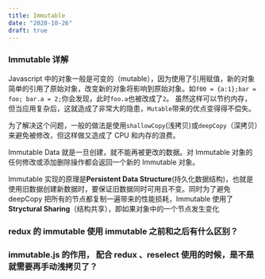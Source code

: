 ```yaml
---
title: Immutable
date: "2020-10-26"
draft: true
---
```


### Immutable 详解

Javascript 中的对象一般是可变的（mutable），因为使用了引用赋值，新的对象简单的引用了原始对象，改变新的对象将影响到原始对象。如`f00 = {a:1};bar = foo; bar.a = 2;`你会发现，此时`foo.a`也被改成了`2`。 虽然这样可以节约内存，但当应用复杂后，这就造成了非常大的隐患，`Mutable`带来的优点变得得不偿失。

为了解决这个问题，一般的做法是使用`shallowCopy`(浅拷贝)或`deepCopy`（深拷贝）来避免被修改，但这样做又造成了 CPU 和内存的浪费。

Immutable Data 就是一旦创建，就不能再被更改的数据。对 Immutable 对象的任何修改或添加删除操作都会返回一个新的 Immutable 对象。

Immutable 实现的原理是**Persistent Data Structure**(持久化数据结构)，也就是使用旧数据创建新数据时，要保证旧数据同时可用且不变。同时为了避免 deepCopy 把所有的节点都复制一遍带来的性能损耗，Immutable 使用了**Stryctural Sharing**（结构共享），即如果对象中的一个节点发生变化

### redux 的 immutable 使用 immutable 之前和之后有什么区别？

### immutable.js 的作用， 配合 redux 、reselect 使用的时候，是不是就需要再手动浅拷贝了？

